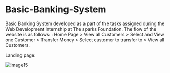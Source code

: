 # Basic-Banking-System
Basic Banking System developed as a part of the tasks assigned during the Web Development Internship at The sparks Foundation. The flow of the website is as follows: : Home Page > View all Customers > Select and View one Customer > Transfer Money > Select customer to transfer to > View all Customers.

Landing page:

![image15](https://github.com/Shrutii2306/Basic-Banking-System/assets/96549823/fb0ffd95-7c9b-4d0c-ac5f-ba64b6a283e1)
